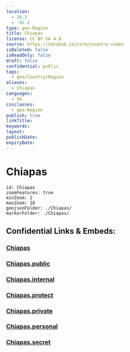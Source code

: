 ```yaml
---
location:
  - 16.3
  - -92.2
type: geo-Region
title: Chiapas
license: CC BY-SA 4.0
source: https://datahub.io/core/country-codes
isDeleted: false
isReadOnly: false
draft: false
confidential: public
tags:
  - geo/Country/Region
aliases:
  - Chiapas
Languages:
  - de
cssclasses:
  - geo-Region
publish: true
linkTitle:
keywords:
layout:
publishDate:
expiryDate:
---
```


# Chiapas

```leaflet
id: Chiapas
zoomFeatures: true 
minZoom: 2 
maxZoom: 18
geojsonFolder: ./Chiapas/
markerFolder: ./Chiapas/
```


## Confidential Links & Embeds: 

### [Chiapas](/_Standards/Earth/Continent/America~Central/Mexico/States~Mexico/Chiapas.md) 

### [Chiapas.public](/_public/Earth/Continent/America~Central/Mexico/States~Mexico/Chiapas.public.md) 

### [Chiapas.internal](/_internal/Earth/Continent/America~Central/Mexico/States~Mexico/Chiapas.internal.md) 

### [Chiapas.protect](/_protect/Earth/Continent/America~Central/Mexico/States~Mexico/Chiapas.protect.md) 

### [Chiapas.private](/_private/Earth/Continent/America~Central/Mexico/States~Mexico/Chiapas.private.md) 

### [Chiapas.personal](/_personal/Earth/Continent/America~Central/Mexico/States~Mexico/Chiapas.personal.md) 

### [Chiapas.secret](/_secret/Earth/Continent/America~Central/Mexico/States~Mexico/Chiapas.secret.md)


